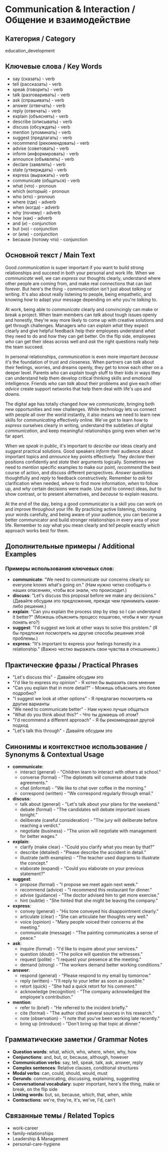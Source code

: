 # Communication & Interaction / Общение и взаимодействие

## Категория / Category
education_development


## Ключевые слова / Key Words
- say (сказать) - verb
- tell (рассказать) - verb
- speak (говорить) - verb
- talk (разговаривать) - verb
- ask (спрашивать) - verb
- answer (отвечать) - verb
- reply (отвечать) - verb
- explain (объяснять) - verb
- describe (описывать) - verb
- discuss (обсуждать) - verb
- mention (упоминать) - verb
- suggest (предлагать) - verb
- recommend (рекомендовать) - verb
- advise (советовать) - verb
- inform (информировать) - verb
- announce (объявлять) - verb
- declare (заявлять) - verb
- state (утверждать) - verb
- express (выражать) - verb
- communicate (общаться) - verb
- what (что) - pronoun
- which (который) - pronoun
- who (кто) - pronoun
- where (где) - adverb
- when (когда) - adverb
- why (почему) - adverb
- how (как) - adverb
- and (и) - conjunction
- but (но) - conjunction
- or (или) - conjunction
- because (потому что) - conjunction

## Основной текст / Main Text

Good *communication* is super important if you want to build strong relationships and succeed in both your personal and work life. When we *communicate* well, we can *express* our thoughts clearly, understand where other people are coming from, and make real connections that can last forever. But here's the thing - *communication* isn't just about *talking* or writing. It's also about really listening to people, being empathetic, and knowing *how* to adapt your message depending on *who* you're *talking* to.

At work, being able to *communicate* clearly and convincingly can make or break a project. When team members can *talk* about tough issues openly and honestly, they're way more likely to come up with creative solutions and get through challenges. Managers *who* can *explain* *what* they expect clearly and give helpful feedback help their employees understand *what* they need to do and *how* they can get better. On the flip side, employees *who* can get their ideas across well and *ask* the right questions really help the team succeed.

In personal relationships, *communication* is even more important *because* it's the foundation of trust and closeness. When partners can *talk* about their feelings, worries, and dreams openly, they get to know each other on a deeper level. Parents *who* can *explain* tough stuff to their kids in ways they can understand help them develop critical thinking skills and emotional intelligence. Friends *who* can *talk* about their problems and give each other *advice* create support networks that help them deal with life's ups and downs.

The digital age has totally changed *how* we *communicate*, bringing both new opportunities and new challenges. While technology lets us connect with people all over the world instantly, it also means we need to learn new skills for *communicating* effectively online. We've got to learn *how* to *express* ourselves clearly in writing, understand the subtleties of digital *communication*, and keep meaningful relationships going even when we're far apart.

When we *speak* in public, it's important to *describe* our ideas clearly and *suggest* practical solutions. Good speakers *inform* their audience about important topics and *announce* key points effectively. They *declare* their positions confidently and *state* their arguments logically. Sometimes we need to *mention* specific examples to make our point, *recommend* the best course of action, and *discuss* different perspectives. *Answer* questions thoughtfully and *reply* to feedback constructively. Remember to *ask* for clarification when needed, *where* to find more information, *when* to follow up, and *why* certain decisions were made. Use *and* to connect ideas, *but* to show contrast, *or* to present alternatives, and *because* to explain reasons.

At the end of the day, being a good communicator is a skill you can work on and improve throughout your life. By practicing active listening, choosing your words carefully, and being aware of your audience, you can become a better communicator and build stronger relationships in every area of your life. Remember to *say* what you mean clearly and *tell* people exactly *which* approach works best for them.

## Дополнительные примеры / Additional Examples

### Примеры использования ключевых слов:
- **communicate**: "We need to communicate our concerns clearly so everyone knows what's going on." (Нам нужно четко сообщить о наших опасениях, чтобы все знали, что происходит.)
- **discuss**: "Let's discuss this proposal before we make any decisions." (Давайте обсудим это предложение, прежде чем принимать какие-либо решения.)
- **explain**: "Can you explain the process step by step so I can understand it better?" (Можешь объяснить процесс пошагово, чтобы я мог лучше понять его?)
- **suggest**: "I'd suggest we look at other ways to solve this problem." (Я бы предложил посмотреть на другие способы решения этой проблемы.)
- **express**: "It's important to express your feelings honestly in a relationship." (Важно честно выражать свои чувства в отношениях.)

## Практические фразы / Practical Phrases

- "Let's discuss this" - Давайте обсудим это
- "I'd like to express my opinion" - Я хотел бы выразить свое мнение
- "Can you explain that in more detail?" - Можешь объяснить это более подробно?
- "I suggest we look at other options" - Я предлагаю посмотреть на другие варианты
- "We need to communicate better" - Нам нужно лучше общаться
- "What do you think about this?" - Что ты думаешь об этом?
- "I'd recommend a different approach" - Я бы рекомендовал другой подход
- "Let's talk this through" - Давайте обсудим это

## Синонимы и контекстное использование / Synonyms & Contextual Usage

- **communicate**: 
  - interact (general) - "Children learn to interact with others at school."
  - converse (formal) - "The diplomats will converse about trade agreements."
  - chat (informal) - "We like to chat over coffee in the morning."
  - correspond (written) - "We correspond regularly through email."
- **discuss**: 
  - talk about (general) - "Let's talk about your plans for the weekend."
  - debate (formal) - "The candidates will debate important issues tonight."
  - deliberate (careful consideration) - "The jury will deliberate before reaching a verdict."
  - negotiate (business) - "The union will negotiate with management for better wages."
- **explain**: 
  - clarify (make clear) - "Could you clarify what you mean by that?"
  - describe (detailed) - "Please describe the accident in detail."
  - illustrate (with examples) - "The teacher used diagrams to illustrate the concept."
  - elaborate (expand) - "Could you elaborate on your previous statement?"
- **suggest**: 
  - propose (formal) - "I propose we meet again next week."
  - recommend (advice) - "I recommend this restaurant for dinner."
  - advise (guidance) - "The doctor advised him to get more exercise."
  - hint (subtle) - "She hinted that she might be leaving the company."
- **express**: 
  - convey (general) - "His tone conveyed his disappointment clearly."
  - articulate (clear) - "She can articulate her thoughts very well."
  - voice (opinion) - "Many people voiced their concerns at the meeting."
  - communicate (message) - "The painting communicates a sense of peace."
- **ask**: 
  - inquire (formal) - "I'd like to inquire about your services."
  - question (doubt) - "The police will question the witnesses."
  - request (polite) - "I request your presence at the meeting."
  - demand (strong) - "The workers demand better working conditions."
- **answer**: 
  - respond (general) - "Please respond to my email by tomorrow."
  - reply (written) - "I'll reply to your letter as soon as possible."
  - retort (quick) - "She had a quick retort for his comment."
  - acknowledge (recognition) - "The company acknowledged the employee's contribution."
- **mention**: 
  - refer to (brief) - "He referred to the incident briefly."
  - cite (formal) - "The author cited several sources in his research."
  - note (observation) - "I note that you've been working late recently."
  - bring up (introduce) - "Don't bring up that topic at dinner."

## Грамматические заметки / Grammar Notes

- **Question words**: what, which, who, where, when, why, how
- **Conjunctions**: and, but, or, because, although, however
- **Communication verbs**: say, tell, speak, talk, ask, answer, reply
- **Complex sentences**: Relative clauses, conditional structures
- **Modal verbs**: can, could, should, would, must
- **Gerunds**: communicating, discussing, explaining, suggesting
- **Conversational vocabulary**: super important, here's the thing, make or break, on the flip side
- **Linking words**: but, so, because, which, that, when, while
- **Contractions**: we're, they're, it's, we've, I'd, can't

## Связанные темы / Related Topics

- work-career
- family-relationships
- Leadership & Management
- personal-care-hygiene

